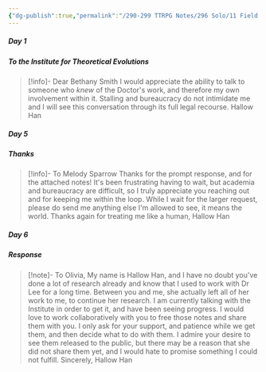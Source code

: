 ```yaml
---
{"dg-publish":true,"permalink":"/290-299 TTRPG Notes/296 Solo/11 Field Guide to Memory/FGTM Correspondences/"}
---
```



##### Day 1

<div class="transclusion internal-embed is-loaded"><div class="markdown-embed">



##### To the Institute for Theoretical Evolutions
> [!info]- Dear Bethany Smith
> I would appreciate the ability to talk to someone who *knew* of the Doctor's work, and therefore my own involvement within it.
> Stalling and bureaucracy do not intimidate me and I will see this conversation through its full legal recourse. 
> Hallow Han


</div></div>


##### Day 5

<div class="transclusion internal-embed is-loaded"><div class="markdown-embed">



##### Thanks

> [!info]- To Melody Sparrow
> Thanks for the prompt response, and for the attached notes! It's been frustrating having to wait, but academia and bureaucracy are difficult, so I truly appreciate you reaching out and for keeping me within the loop.
> While I wait for the larger request, please do send me anything else I'm allowed to see, it means the world.
> Thanks again for treating me like a human,
> Hallow Han


</div></div>


##### Day 6

<div class="transclusion internal-embed is-loaded"><div class="markdown-embed">



##### Response 

> [!note]- To Olivia,
> My name is Hallow Han, and I have no doubt you've done a lot of research already and know that I used to work with Dr Lee for a long time.
> Between you and me, she actually left all of her work to me, to continue her research. I am currently talking with the Institute in order to get it, and have been seeing progress.
> I would love to work collaboratively with you to free those notes and share them with you.
> I only ask for your support, and patience while we get them, and then decide what to do with them.
> I admire your desire to see them released to the public, but there may be a reason that she did not share them yet, and I would hate to promise something I could not fulfill.
> Sincerely,
> Hallow Han


</div></div>
